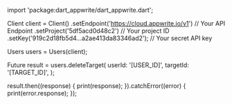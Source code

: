 import 'package:dart_appwrite/dart_appwrite.dart';

Client client = Client()
  .setEndpoint('https://cloud.appwrite.io/v1') // Your API Endpoint
  .setProject('5df5acd0d48c2') // Your project ID
  .setKey('919c2d18fb5d4...a2ae413da83346ad2'); // Your secret API key

Users users = Users(client);

Future result = users.deleteTarget(
  userId: '[USER_ID]',
  targetId: '[TARGET_ID]',
);

result.then((response) {
  print(response);
}).catchError((error) {
  print(error.response);
});
